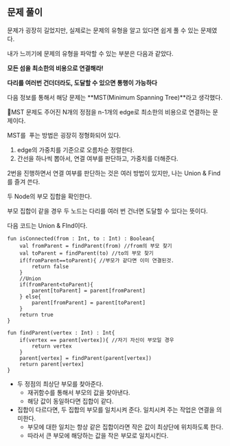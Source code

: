 ## 문제 풀이

문제가 굉장히 길었지만, 실제로는 문제의 유형을 알고 있다면 쉽게 풀 수 있는 문제였다.

내가 느끼기에 문제의 유형을 파악할 수 있는 부분은 다음과 같았다.

**모든 섬을 최소한의 비용으로 연결해라!**

**다리를 여러번 건더더라도, 도달할 수 있으면 통행이 가능하다**

다음 정보를 통해서 해당 문제는 **MST(Minimum Spanning Tree)**라고 생각했다.

MST 문제도 주어진 N개의 정점을 n-1개의 edge로 최소한의 비용으로 연결하는 문제이다.

MST를  푸는 방법은 굉장히 정형화되어 있다.

1.  edge의 가중치를 기준으로 오름차순 정렬한다.
2.  간선을 하나씩 뽑아서, 연결 여부를 판단하고, 가중치를 더해준다.

2번을 진행하면서 연결 여부를 판단하는 것은 여러 방법이 있지만, 나는 Union & Find를 즐겨 쓴다.

두 Node의 부모 집합을 확인한다.

부모 집합이 같을 경우 두 노드는 다리를 여러 번 건너면 도달할 수 있다는 뜻이다.

다음 코드는 Union & FInd이다.

```
fun isConnected(from : Int, to : Int) : Boolean{ 
    val fromParent = findParent(from) //from의 부모 찾기
    val toParent = findParent(to) //to의 부모 찾기        
    if(fromParent==toParent){ //부모가 같다면 이미 연결된것.
        return false
    } 
    //Union
    if(fromParent<toParent){
        parent[toParent] = parent[fromParent]
    } else{
        parent[fromParent] = parent[toParent]
    }
    return true
}

fun findParent(vertex : Int) : Int{
    if(vertex == parent[vertex]){ //자기 자신이 부모일 경우
        return vertex
    }
    parent[vertex] = findParent(parent[vertex])
    return parent[vertex]
}
```

-   두 정점의 최상단 부모를 찾아준다.
    -   재귀함수를 통해서 부모의 값을 찾아낸다. 
    -   해당 값이 동일하다면 집합이 같다.
-   집합이 다르다면, 두 집합의 부모를 일치시켜 준다. 일치시켜 주는 작업은 연결을 의미한다.
    -   부모에 대한 일치는 항상 같은 집합이라면 작은 값이 최상단에 위치하도록 한다.
    -   따라서 큰 부모에 해당하는 값을 작은 부모로 일치시킨다.